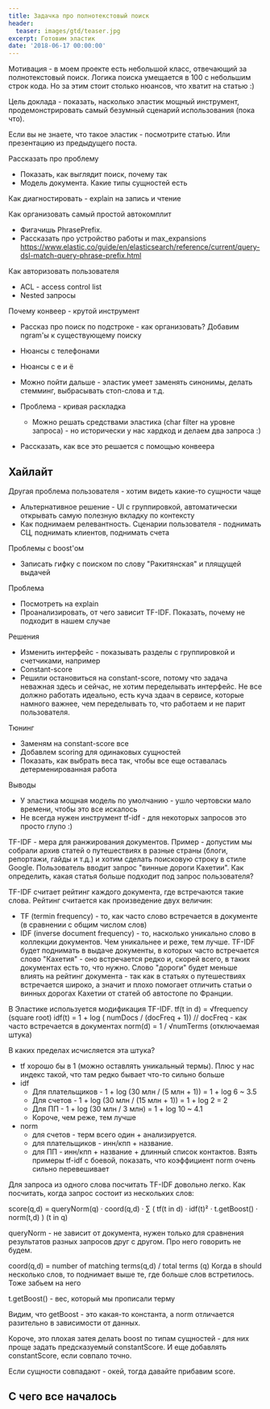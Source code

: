 ```yaml
---
title: Задачка про полнотекстовый поиск
header:
  teaser: images/gtd/teaser.jpg
excerpt: Готовим эластик
date: '2018-06-17 00:00:00'
---
```


Мотивация - в моем проекте есть небольшой класс, отвечающий за полнотекстовый поиск. Логика поиска умещается в 100 с небольшим строк кода. Но за этим стоит столько нюансов, что хватит на статью :)

Цель доклада - показать, насколько эластик мощный инструмент, продемонстрировать самый безумный сценарий использования (пока что).

Если вы не знаете, что такое эластик - посмотрите статью. Или презентацию из предыдущего поста.

Рассказать про проблему
  - Показать, как выглядит поиск, почему так
  - Модель документа. Какие типы сущностей есть

Как диагностировать - explain на запись и чтение

Как организовать самый простой автокомплит
  - Фигачишь PhrasePrefix. 
  - Рассказать про устройство работы и max_expansions
    https://www.elastic.co/guide/en/elasticsearch/reference/current/query-dsl-match-query-phrase-prefix.html

Как авторизовать пользователя
  - ACL - access control list
  - Nested запросы

Почему конвеер - крутой инструмент
  - Рассказ про поиск по подстроке - как организовать? Добавим ngram'ы к существующему поиску
  - Нюансы с телефонами
  - Нюансы с e и ё
  - Можно пойти дальше - эластик умеет заменять синонимы, делать стемминг, выбрасывать стоп-слова и т.д.
  - Проблема - кривая раскладка
    - Можно решать средствами эластика (char filter на уровне запроса) - но исторически у нас хардкод и делаем два запроса :)

  - Рассказать, как все это решается с помощью конвеера

Хайлайт
  - 

Другая проблема пользователя - хотим видеть какие-то сущности чаще
  - Альтернативное решение - UI с группировкой, автоматически открывать самую полезную вкладку по контексту
  - Как поднимаем релевантность. Сценарии пользователя - поднимать СЦ, поднимать клиентов, поднимать счета

Проблемы с boost'ом
  - Записать гифку с поиском по слову "Ракитянская" и плящущей выдачей
 
Проблема
  - Посмотреть на explain
  - Проанализировать, от чего зависит TF-IDF. Показать, почему не подходит в нашем случае

Решения
  - Изменить интерфейс - показывать разделы с группировкой и счетчиками, например
  - Constant-score
  - Решили остановиться на constant-score, потому что задача неважная здесь и сейчас, не хотим переделывать интерфейс. Не все должно работать идеально, есть куча здаач в сервисе, которые намного важнее, чем переделывать то, что работаем и не парит пользователя.

Тюнинг
  - Заменям на constant-score все
  - Добавлем scoring для одинаковых сущностей
  - Показать, как выбрать веса так, чтобы все еще оставалась детерменированная работа

Выводы
  - У эластика мощная модель по умолчанию - ушло чертовски мало времени, чтобы это все искалось
  - Не всегда нужен инструмент tf-idf - для некоторых запросов это просто глупо :)

TF-IDF - мера для ранжирования документов. Пример - допустим мы собрали архив статей о путешествиях в разные страны (блоги, репортажи, гайды и т.д.) и хотим сделать поисковую строку в стиле Google. Пользователь вводит запрос "винные дороги Кахетии". Как определить, какая статья больше подходит под запрос пользователя?

TF-IDF считает рейтинг каждого документа, где встречаются такие слова. Рейтинг считается как произведение двух величин:
  - TF (termin frequency) - то, как часто слово встречается в документе (в сравнении с общим числом слов)
  - IDF (inverse document frequency) - то, насколько уникально слово в коллекции документов. Чем уникальнее и реже, тем лучше.
TF-IDF будет поднимать в выдаче документы, в которых часто встречается слово "Кахетия" - оно встречается редко и, скорей всего, в таких документах есть то, что нужно. Слово "дороги" будет меньше влиять на рейтинг документа - так как в статьях о путешествиях встречается широко, а значит и плохо помогает отличить статьи о винных дорогах Кахетии от статей об автостопе по Франции.

В Эластике используется модификация TF-IDF.
tf(t in d) = √frequency (square root)
idf(t) = 1 + log ( numDocs / (docFreq + 1)) // docFreq - как часто встречается в документах
norm(d) = 1 / √numTerms (отключаемая штука)

В каких пределах исчисляется эта штука?
- tf хорошо бы в 1 (можно оставлять уникальный термы). Плюс у нас индекс такой, что там редко бывает что-то сильно больше
- idf
  - Для плательщиков - 1 + log (30 млн / (5 млн + 1)) = 1 + log 6 ~ 3.5
  - Для счетов - 1 + log (30 млн / (15 млн + 1)) = 1 + log 2 = 2
  - Для ПП - 1 + log (30 млн / 3 млн) = 1 + log 10 ~ 4.1
  - Короче, чем реже, тем лучше
- norm
  - для счетов - терм всего один + анализируется. 
  - для плательщиков - инн/кпп + название.
  - для ПП - инн/кпп + название + длинный список контактов. 
Взять примеры tf-idf с боевой, показать, что коэффициент norm очень сильно перевешивает 

Для запроса из одного слова посчитать TF-IDF довольно легко. Как посчитать, когда запрос состоит из нескольких слов: 

score(q,d)  = queryNorm(q) · coord(q,d) · ∑ ( tf(t in d) · idf(t)² · t.getBoost() · norm(t,d) ) (t in q)    

queryNorm - не зависит от документа, нужен только для сравнения результатов разных запросов друг с другом. Про него говорить не будем.

coord(q,d) = number of matching terms(q,d) / total terms (q)
Когда в should несколько слов, то поднимает выше те, где больше слов встретилось. Тоже забьем на него

t.getBoost() - вес, который мы прописали терму

Видим, что getBoost - это какая-то константа, а norm отличается разительно в зависимости от данных. 

Короче, это плохая затея делать boost по типам сущностей - для них проще задать предсказуемый constantScore. И еще добавлять constantScore, если совпало точно. 

Если сущности совпадают - окей, тогда давайте прибавим score. 

## С чего все началось

